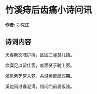# 竹溪痔后齿痛小诗问讯

**作者**: 刘克庄

## 诗词内容

天寿斯文嘿护持，区区二竖莫儿嬉。

炊糜足以留佳客，啖面贤于聘上医。

渴见紫芝常入梦，共游黄蘗屡愆期。

溪边雨过春泥滑，借问门前裹饭谁。

